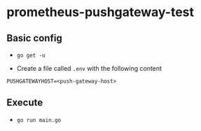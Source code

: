# prometheus-pushgateway-test

## Basic config

* `go get -u`

* Create a file called `.env` with the following content

```
PUSHGATEWAYHOST=<push-gateway-host>
```

## Execute

* `go run main.go`
